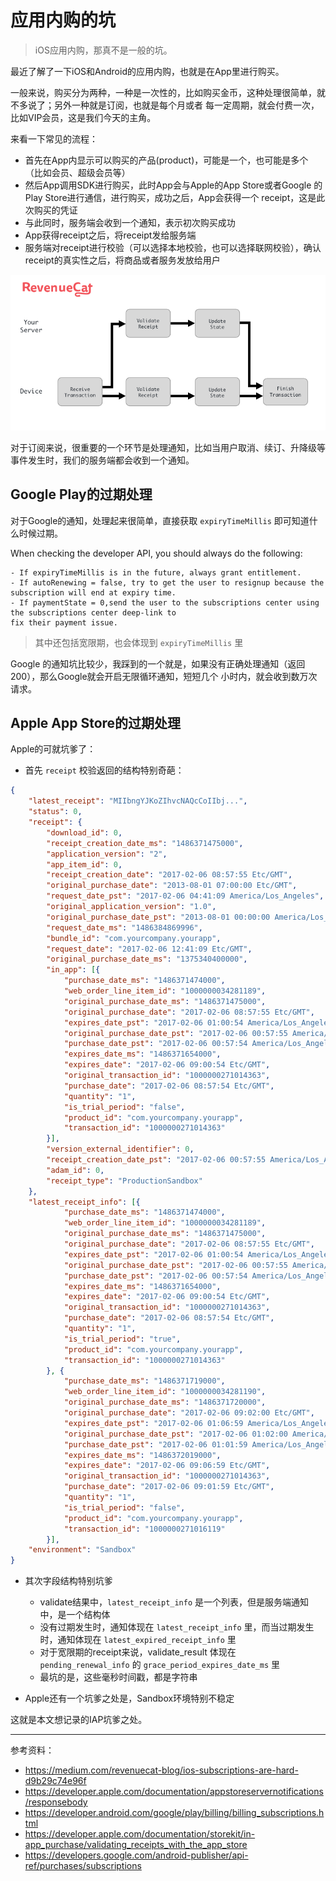 # 应用内购的坑

> iOS应用内购，那真不是一般的坑。

最近了解了一下iOS和Android的应用内购，也就是在App里进行购买。

一般来说，购买分为两种，一种是一次性的，比如购买金币，这种处理很简单，就不多说了；另外一种就是订阅，也就是每个月或者
每一定周期，就会付费一次，比如VIP会员，这是我们今天的主角。

来看一下常见的流程：

- 首先在App内显示可以购买的产品(product)，可能是一个，也可能是多个（比如会员、超级会员等）
- 然后App调用SDK进行购买，此时App会与Apple的App Store或者Google 的Play Store进行通信，进行购买，成功之后，App会获得一个
receipt，这是此次购买的凭证
- 与此同时，服务端会收到一个通知，表示初次购买成功
- App获得receipt之后，将receipt发给服务端
- 服务端对receipt进行校验（可以选择本地校验，也可以选择联网校验），确认receipt的真实性之后，将商品或者服务发放给用户

![IAP 流程](./img/iap.png)

对于订阅来说，很重要的一个环节是处理通知，比如当用户取消、续订、升降级等事件发生时，我们的服务端都会收到一个通知。

## Google Play的过期处理

对于Google的通知，处理起来很简单，直接获取 `expiryTimeMillis` 即可知道什么时候过期。

When checking the developer API, you should always do the following:

    - If expiryTimeMillis is in the future, always grant entitlement.
    - If autoRenewing = false, try to get the user to resignup because the subscription will end at expiry time.
    - If paymentState = 0,send the user to the subscriptions center using the subscriptions center deep-link to
    fix their payment issue. 

> 其中还包括宽限期，也会体现到 `expiryTimeMillis` 里

Google 的通知坑比较少，我踩到的一个就是，如果没有正确处理通知（返回200），那么Google就会开启无限循环通知，短短几个
小时内，就会收到数万次请求。

## Apple App Store的过期处理

Apple的可就坑爹了：

- 首先 `receipt` 校验返回的结构特别奇葩：

```json
{
    "latest_receipt": "MIIbngYJKoZIhvcNAQcCoIIbj...",
    "status": 0,
    "receipt": {
        "download_id": 0,
        "receipt_creation_date_ms": "1486371475000",
        "application_version": "2",
        "app_item_id": 0,
        "receipt_creation_date": "2017-02-06 08:57:55 Etc/GMT",
        "original_purchase_date": "2013-08-01 07:00:00 Etc/GMT",
        "request_date_pst": "2017-02-06 04:41:09 America/Los_Angeles",
        "original_application_version": "1.0",
        "original_purchase_date_pst": "2013-08-01 00:00:00 America/Los_Angeles",
        "request_date_ms": "1486384869996",
        "bundle_id": "com.yourcompany.yourapp",
        "request_date": "2017-02-06 12:41:09 Etc/GMT",
        "original_purchase_date_ms": "1375340400000",
        "in_app": [{
            "purchase_date_ms": "1486371474000",
            "web_order_line_item_id": "1000000034281189",
            "original_purchase_date_ms": "1486371475000",
            "original_purchase_date": "2017-02-06 08:57:55 Etc/GMT",
            "expires_date_pst": "2017-02-06 01:00:54 America/Los_Angeles",
            "original_purchase_date_pst": "2017-02-06 00:57:55 America/Los_Angeles",
            "purchase_date_pst": "2017-02-06 00:57:54 America/Los_Angeles",
            "expires_date_ms": "1486371654000",
            "expires_date": "2017-02-06 09:00:54 Etc/GMT",
            "original_transaction_id": "1000000271014363",
            "purchase_date": "2017-02-06 08:57:54 Etc/GMT",
            "quantity": "1",
            "is_trial_period": "false",
            "product_id": "com.yourcompany.yourapp",
            "transaction_id": "1000000271014363"
        }],
        "version_external_identifier": 0,
        "receipt_creation_date_pst": "2017-02-06 00:57:55 America/Los_Angeles",
        "adam_id": 0,
        "receipt_type": "ProductionSandbox"
    },
    "latest_receipt_info": [{
            "purchase_date_ms": "1486371474000",
            "web_order_line_item_id": "1000000034281189",
            "original_purchase_date_ms": "1486371475000",
            "original_purchase_date": "2017-02-06 08:57:55 Etc/GMT",
            "expires_date_pst": "2017-02-06 01:00:54 America/Los_Angeles",
            "original_purchase_date_pst": "2017-02-06 00:57:55 America/Los_Angeles",
            "purchase_date_pst": "2017-02-06 00:57:54 America/Los_Angeles",
            "expires_date_ms": "1486371654000",
            "expires_date": "2017-02-06 09:00:54 Etc/GMT",
            "original_transaction_id": "1000000271014363",
            "purchase_date": "2017-02-06 08:57:54 Etc/GMT",
            "quantity": "1",
            "is_trial_period": "true",
            "product_id": "com.yourcompany.yourapp",
            "transaction_id": "1000000271014363"
        }, {
            "purchase_date_ms": "1486371719000",
            "web_order_line_item_id": "1000000034281190",
            "original_purchase_date_ms": "1486371720000",
            "original_purchase_date": "2017-02-06 09:02:00 Etc/GMT",
            "expires_date_pst": "2017-02-06 01:06:59 America/Los_Angeles",
            "original_purchase_date_pst": "2017-02-06 01:02:00 America/Los_Angeles",
            "purchase_date_pst": "2017-02-06 01:01:59 America/Los_Angeles",
            "expires_date_ms": "1486372019000",
            "expires_date": "2017-02-06 09:06:59 Etc/GMT",
            "original_transaction_id": "1000000271014363",
            "purchase_date": "2017-02-06 09:01:59 Etc/GMT",
            "quantity": "1",
            "is_trial_period": "false",
            "product_id": "com.yourcompany.yourapp",
            "transaction_id": "1000000271016119"
        }],
    "environment": "Sandbox"
}
```

- 其次字段结构特别坑爹
    - validate结果中，`latest_receipt_info` 是一个列表，但是服务端通知中，是一个结构体
    - 没有过期发生时，通知体现在 `latest_receipt_info` 里，而当过期发生时，通知体现在 `latest_expired_receipt_info` 里
    - 对于宽限期的receipt来说，validate_result 体现在 `pending_renewal_info` 的 `grace_period_expires_date_ms` 里
    - 最坑的是，这些毫秒时间戳，都是字符串

- Apple还有一个坑爹之处是，Sandbox环境特别不稳定

这就是本文想记录的IAP坑爹之处。

---

参考资料：

- https://medium.com/revenuecat-blog/ios-subscriptions-are-hard-d9b29c74e96f
- https://developer.apple.com/documentation/appstoreservernotifications/responsebody
- https://developer.android.com/google/play/billing/billing_subscriptions.html
- https://developer.apple.com/documentation/storekit/in-app_purchase/validating_receipts_with_the_app_store
- https://developers.google.com/android-publisher/api-ref/purchases/subscriptions
